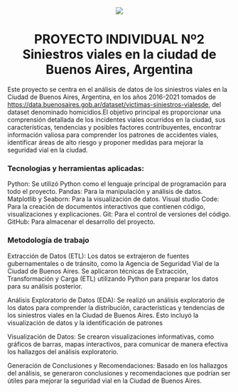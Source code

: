 <p align='center'>
<img src ="https://d31uz8lwfmyn8g.cloudfront.net/Assets/logo-henry-white-lg.png">
<p>

<h1 align='center'>
 <b>PROYECTO INDIVIDUAL Nº2
Siniestros viales en la ciudad de Buenos Aires, Argentina</b>
</h1>
 
Este proyecto se centra en el análisis de datos de los siniestros viales en la Ciudad de Buenos Aires, Argentina, en los años 2016-2021 tomados de https://data.buenosaires.gob.ar/dataset/victimas-siniestros-vialesde, del dataset denominado homicidios.El objetivo principal es proporcionar una comprensión detallada de los incidentes viales ocurridos en la ciudad, sus características, tendencias y posibles factores contribuyentes, encontrar información valiosa para comprender los patrones de accidentes viales, identificar áreas de alto riesgo y proponer medidas para mejorar la seguridad vial en la ciudad.

### Tecnologias y herramientas aplicadas:

Python: Se utilizó Python como el lenguaje principal de programación para todo el proyecto.
Pandas: Para la manipulación y análisis de datos.
Matplotlib y Seaborn: Para la visualización de datos.
Visual studio Code: Para la creación de documentos interactivos que contienen código, visualizaciones y explicaciones.
Git: Para el control de versiones del código.
GitHub: Para almacenar el desarrollo del proyecto.

### Metodología de trabajo
Extracción de Datos (ETL):
Los datos se extrajeron de fuentes gubernamentales o de tránsito, como la Agencia de Seguridad Vial de la Ciudad de Buenos Aires. Se aplicaron técnicas de Extracción, Transformación y Carga (ETL) utilizando Python para preparar los datos para su análisis posterior.

Análisis Exploratorio de Datos (EDA):
Se realizó un análisis exploratorio de los datos para comprender la distribución, características y tendencias de los siniestros viales en la Ciudad de Buenos Aires. Esto incluyó la visualización de datos y la identificación de patrones 

Visualización de Datos: 
Se crearon visualizaciones informativas, como gráficos de barras, mapas interactivos, para comunicar de manera efectiva los hallazgos del análisis exploratorio.

Generación de Conclusiones y Recomendaciones:
Basado en los hallazgos del análisis, se generaron conclusiones y recomendaciones que podrían ser útiles para mejorar la seguridad vial en la Ciudad de Buenos Aires.